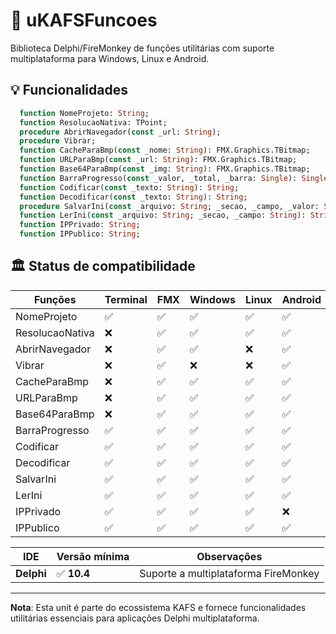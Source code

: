 # 🧩 uKAFSFuncoes

Biblioteca Delphi/FireMonkey de funções utilitárias com suporte multiplataforma para Windows, Linux e Android.

## 💡 Funcionalidades
```pascal
  function NomeProjeto: String;
  function ResolucaoNativa: TPoint;
  procedure AbrirNavegador(const _url: String);
  procedure Vibrar;
  function CacheParaBmp(const _nome: String): FMX.Graphics.TBitmap;
  function URLParaBmp(const _url: String): FMX.Graphics.TBitmap;
  function Base64ParaBmp(const _img: String): FMX.Graphics.TBitmap;
  function BarraProgresso(const _valor, _total, _barra: Single): Single;
  function Codificar(const _texto: String): String;
  function Decodificar(const _texto: String): String;
  procedure SalvarIni(const _arquivo: String; _secao, _campo, _valor: String);
  function LerIni(const _arquivo: String; _secao, _campo: String): String;
  function IPPrivado: String;
  function IPPublico: String;
```

## 🏛️ Status de compatibilidade

| Funções         | Terminal | FMX | Windows |  Linux  | Android |
|-----------------|----------|-----|---------|---------|---------|
| NomeProjeto     | ✅       | ✅  | ✅     | ✅      | ✅      |
| ResolucaoNativa | ❌       | ✅  | ✅     | ✅      | ✅      |
| AbrirNavegador  | ❌       | ✅  | ✅     | ❌      | ✅      |
| Vibrar          | ❌       | ✅  | ❌     | ❌      | ✅      |
| CacheParaBmp    | ❌       | ✅  | ✅     | ✅      | ✅      |
| URLParaBmp      | ❌       | ✅  | ✅     | ✅      | ✅      |
| Base64ParaBmp   | ❌       | ✅  | ✅     | ✅      | ✅      |
| BarraProgresso  | ✅       | ✅  | ✅     | ✅      | ✅      |
| Codificar       | ✅       | ✅  | ✅     | ✅      | ✅      |
| Decodificar     | ✅       | ✅  | ✅     | ✅      | ✅      |
| SalvarIni       | ✅       | ✅  | ✅     | ✅      | ✅      |
| LerIni          | ✅       | ✅  | ✅     | ✅      | ✅      |
| IPPrivado       | ✅       | ✅  | ✅     | ✅      | ❌      |
| IPPublico       | ✅       | ✅  | ✅     | ✅      | ✅      |

| IDE             | Versão mínima       | Observações                           |
|-----------------|---------------------|---------------------------------------|
| **Delphi**      | ✅ **10.4**         | Suporte a multiplataforma FireMonkey  |

---

**Nota**: Esta unit é parte do ecossistema KAFS e fornece funcionalidades utilitárias essenciais para aplicações Delphi multiplataforma.
